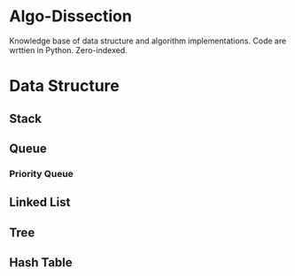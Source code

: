 # Algo-Dissection
Knowledge base of data structure and algorithm implementations.
Code are wrttien in Python.
Zero-indexed.

# Data Structure

## Stack

## Queue
### Priority Queue

## Linked List
## Tree
## Hash Table
